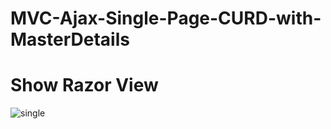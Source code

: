 # MVC-Ajax-Single-Page-CURD-with-MasterDetails
# Show Razor View
![single](https://github.com/nizambhl2001/MVC-Ajax-Single-Page-CURD-with-MasterDetails/assets/112401451/ac8ad0b2-b8c0-4169-9803-f8f8c7495e1f)
